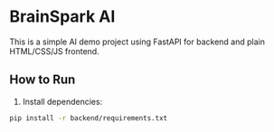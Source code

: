 # BrainSpark AI

This is a simple AI demo project using FastAPI for backend and plain HTML/CSS/JS frontend.

## How to Run

1. Install dependencies:
```bash
pip install -r backend/requirements.txt
